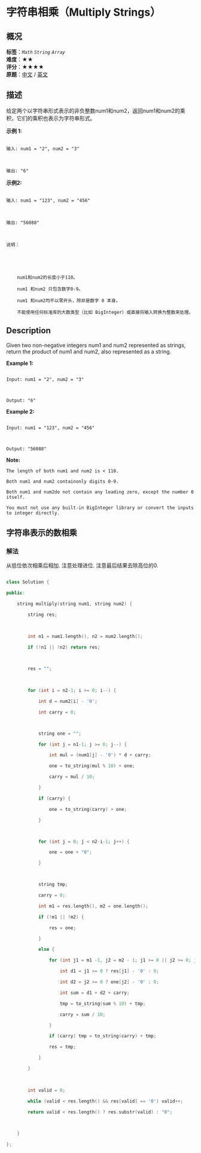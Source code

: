 # 字符串相乘（Multiply Strings）
## 概况
**标签**：*`Math`*  *`String`*  *`Array`*<br>
**难度**：★★<br>
**评分**：★★★★<br>
**原题**：[中文](https://leetcode-cn.com/problems/multiply-strings) / [英文](https://leetcode.com/problems/multiply-strings)
## 描述

给定两个以字符串形式表示的非负整数num1和num2，返回num1和num2的乘积，它们的乘积也表示为字符串形式。



**示例 1:**

```

输入: num1 = "2", num2 = "3"



输出: "6"

```



**示例2:**

```

输入: num1 = "123", num2 = "456"



输出: "56088"



说明：





	num1和num2的长度小于110。

	num1 和num2 只包含数字0-9。

	num1 和num2均不以零开头，除非是数字 0 本身。

	不能使用任何标准库的大数类型（比如 BigInteger）或直接将输入转换为整数来处理。

```



## Description

Given two non-negative integers num1 and num2 represented as strings, return the product of num1 and num2, also represented as a string.



**Example 1:**

```

Input: num1 = "2", num2 = "3"



Output: "6"

```



**Example 2:**

```

Input: num1 = "123", num2 = "456"



Output: "56088"

```

**Note:**







	The length of both num1 and num2 is < 110.

	Both num1 and num2 containonly digits 0-9.

	Both num1 and num2do not contain any leading zero, except the number 0 itself.

	You must not use any built-in BigInteger library or convert the inputs to integer directly.







## 字符串表示的数相乘

### 解法

从低位依次相乘后相加. 注意处理进位. 注意最后结果去除高位的0.



```c++

class Solution {

public:

    string multiply(string num1, string num2) {

        string res;

        

        int n1 = num1.length(), n2 = num2.length();

        if (!n1 || !n2) return res;

        

        res = "";

        

        for (int i = n2-1; i >= 0; i--) {

            int d = num2[i] - '0';

            int carry = 0;



            string one = "";

            for (int j = n1-1; j >= 0; j--) {

                int mul = (num1[j] - '0') * d + carry;

                one = to_string(mul % 10) + one;

                carry = mul / 10;

            }

            if (carry) {

                one = to_string(carry) + one;

            }



            for (int j = 0; j < n2-i-1; j++) {

                one = one + "0";

            }



            string tmp;

            carry = 0;

            int m1 = res.length(), m2 = one.length();

            if (!m1 || !m2) {

                res = one;

            }

            else {

                for (int j1 = m1 -1, j2 = m2 - 1; j1 >= 0 || j2 >= 0; j1--, j2--) {

                    int d1 = j1 >= 0 ? res[j1] - '0' : 0;

                    int d2 = j2 >= 0 ? one[j2] - '0' : 0;

                    int sum = d1 + d2 + carry;

                    tmp = to_string(sum % 10) + tmp;

                    carry = sum / 10;

                }

                if (carry) tmp = to_string(carry) + tmp;

                res = tmp;

            }

        }

        

        int valid = 0;

        while (valid < res.length() && res[valid] == '0') valid++;

        return valid < res.length() ? res.substr(valid) : "0";

        

    }

};

```